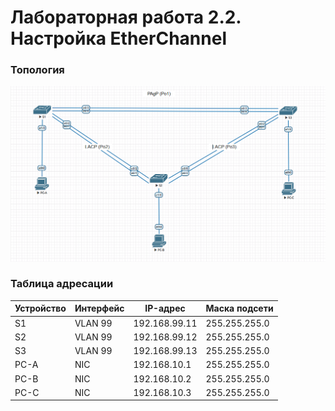 # Лабораторная работа 2.2. Настройка EtherChannel
### Топология

![](https://github.com/alexander-ru/otus/blob/main/lab_2.2%20(EtherChannel)/topology.png)

### Таблица адресации
Устройство    | Интерфейс     | IP-адрес        | Маска подсети
------------- | ------------- | ----------------| ------------------
S1            | VLAN 99       | 192.168.99.11   | 255.255.255.0
S2            | VLAN 99       | 192.168.99.12   | 255.255.255.0
S3            | VLAN 99       | 192.168.99.13   | 255.255.255.0
PC-A          | NIC           | 192.168.10.1    | 255.255.255.0
PC-B          | NIC           | 192.168.10.2    | 255.255.255.0
PC-C          | NIC           | 192.168.10.3    | 255.255.255.0
